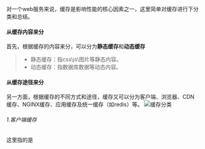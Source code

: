 对一个web服务来说，缓存是影响性能的核心因素之一，这里简单对缓存进行下分类和总结。

####  从缓存内容来分
首先，根据缓存的内容来分，可以分为**静态缓存**和**动态缓存**
>* 静态缓存：指css\js\图片等静态内容。
>* 动态缓存：指数据库数据等动态内容。

#### 从缓存途径来分
另一方面，根据缓存的不同方式和途径，缓存又可以分为客户端、浏览器、CDN缓存、NGINX缓存、应用缓存及统一缓存（如redis）等。
![缓存分类](https://upload-images.jianshu.io/upload_images/1038472-3115b76121e1d10c.png?imageMogr2/auto-orient/strip%7CimageView2/2/w/1240)

###### 1.客户端缓存
这里指的是 

